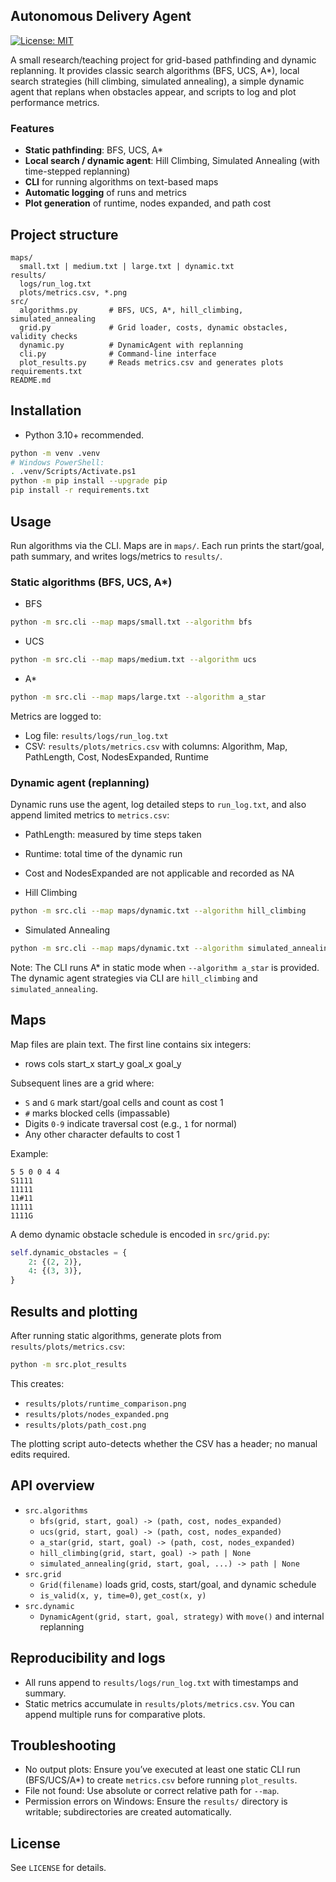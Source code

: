 ## Autonomous Delivery Agent

[![License: MIT](https://img.shields.io/badge/License-MIT-yellow.svg)](LICENSE)

A small research/teaching project for grid-based pathfinding and dynamic replanning. It provides classic search algorithms (BFS, UCS, A\*), local search strategies (hill climbing, simulated annealing), a simple dynamic agent that replans when obstacles appear, and scripts to log and plot performance metrics.

### Features

- **Static pathfinding**: BFS, UCS, A\*
- **Local search / dynamic agent**: Hill Climbing, Simulated Annealing (with time-stepped replanning)
- **CLI** for running algorithms on text-based maps
- **Automatic logging** of runs and metrics
- **Plot generation** of runtime, nodes expanded, and path cost

## Project structure

```
maps/
  small.txt | medium.txt | large.txt | dynamic.txt
results/
  logs/run_log.txt
  plots/metrics.csv, *.png
src/
  algorithms.py       # BFS, UCS, A*, hill_climbing, simulated_annealing
  grid.py             # Grid loader, costs, dynamic obstacles, validity checks
  dynamic.py          # DynamicAgent with replanning
  cli.py              # Command-line interface
  plot_results.py     # Reads metrics.csv and generates plots
requirements.txt
README.md
```

## Installation

- Python 3.10+ recommended.

```bash
python -m venv .venv
# Windows PowerShell:
. .venv/Scripts/Activate.ps1
python -m pip install --upgrade pip
pip install -r requirements.txt
```

## Usage

Run algorithms via the CLI. Maps are in `maps/`. Each run prints the start/goal, path summary, and writes logs/metrics to `results/`.

### Static algorithms (BFS, UCS, A\*)

- BFS

```bash
python -m src.cli --map maps/small.txt --algorithm bfs
```

- UCS

```bash
python -m src.cli --map maps/medium.txt --algorithm ucs
```

- A\*

```bash
python -m src.cli --map maps/large.txt --algorithm a_star
```

Metrics are logged to:

- Log file: `results/logs/run_log.txt`
- CSV: `results/plots/metrics.csv` with columns: Algorithm, Map, PathLength, Cost, NodesExpanded, Runtime

### Dynamic agent (replanning)

Dynamic runs use the agent, log detailed steps to `run_log.txt`, and also append limited metrics to `metrics.csv`:

- PathLength: measured by time steps taken
- Runtime: total time of the dynamic run
- Cost and NodesExpanded are not applicable and recorded as NA

- Hill Climbing

```bash
python -m src.cli --map maps/dynamic.txt --algorithm hill_climbing
```

- Simulated Annealing

```bash
python -m src.cli --map maps/dynamic.txt --algorithm simulated_annealing
```

Note: The CLI runs A\* in static mode when `--algorithm a_star` is provided. The dynamic agent strategies via CLI are `hill_climbing` and `simulated_annealing`.

## Maps

Map files are plain text. The first line contains six integers:

- rows cols start_x start_y goal_x goal_y

Subsequent lines are a grid where:

- `S` and `G` mark start/goal cells and count as cost 1
- `#` marks blocked cells (impassable)
- Digits `0-9` indicate traversal cost (e.g., `1` for normal)
- Any other character defaults to cost 1

Example:

```
5 5 0 0 4 4
S1111
11111
11#11
11111
1111G
```

A demo dynamic obstacle schedule is encoded in `src/grid.py`:

```python
self.dynamic_obstacles = {
    2: {(2, 2)},
    4: {(3, 3)},
}
```

## Results and plotting

After running static algorithms, generate plots from `results/plots/metrics.csv`:

```bash
python -m src.plot_results
```

This creates:

- `results/plots/runtime_comparison.png`
- `results/plots/nodes_expanded.png`
- `results/plots/path_cost.png`

The plotting script auto-detects whether the CSV has a header; no manual edits required.

## API overview

- `src.algorithms`
  - `bfs(grid, start, goal) -> (path, cost, nodes_expanded)`
  - `ucs(grid, start, goal) -> (path, cost, nodes_expanded)`
  - `a_star(grid, start, goal) -> (path, cost, nodes_expanded)`
  - `hill_climbing(grid, start, goal) -> path | None`
  - `simulated_annealing(grid, start, goal, ...) -> path | None`
- `src.grid`
  - `Grid(filename)` loads grid, costs, start/goal, and dynamic schedule
  - `is_valid(x, y, time=0)`, `get_cost(x, y)`
- `src.dynamic`
  - `DynamicAgent(grid, start, goal, strategy)` with `move()` and internal replanning

## Reproducibility and logs

- All runs append to `results/logs/run_log.txt` with timestamps and summary.
- Static metrics accumulate in `results/plots/metrics.csv`. You can append multiple runs for comparative plots.

## Troubleshooting

- No output plots: Ensure you’ve executed at least one static CLI run (BFS/UCS/A\*) to create `metrics.csv` before running `plot_results`.
- File not found: Use absolute or correct relative path for `--map`.
- Permission errors on Windows: Ensure the `results/` directory is writable; subdirectories are created automatically.

## License

See `LICENSE` for details.
